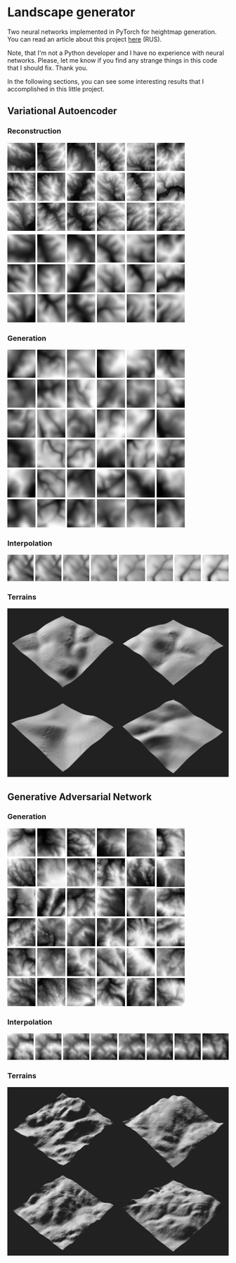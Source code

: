 # Landscape generator
Two neural networks implemented in PyTorch for heightmap generation.
You can read an article about this project [here](https://github.com/nikitakuchur/landscape-generator/blob/master/article/heightmap-generation-with-neural-networks.pdf) (RUS).

Note, that I'm not a Python developer and I have no experience with neural networks. Please, let me know if you find any strange things in this code that I should fix. Thank you.

In the following sections, you can see some interesting results that I accomplished in this little project.


## Variational Autoencoder

### Reconstruction

![VAE reconstruction](https://github.com/nikitakuchur/landscape-generator/blob/main/images/vae-reconstruction.png)

### Generation

![VAE generation](https://github.com/nikitakuchur/landscape-generator/blob/main/images/vae-generation.png)

### Interpolation

![VAE interpolation](https://github.com/nikitakuchur/landscape-generator/blob/main/images/vae-interpolation.png)

### Terrains

![VAE terrains](https://github.com/nikitakuchur/landscape-generator/blob/main/images/vae-3d.png)


## Generative Adversarial Network

### Generation

![GAN generation](https://github.com/nikitakuchur/landscape-generator/blob/main/images/gan-generation.png)

### Interpolation

![GAN interpolation](https://github.com/nikitakuchur/landscape-generator/blob/main/images/gan-interpolation.png)

### Terrains

![GAN terrains](https://github.com/nikitakuchur/landscape-generator/blob/main/images/gan-3d.png)
